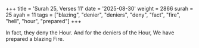 +++
title = 'Surah 25, Verses 11'
date = '2025-08-30'
weight = 2866
surah = 25
ayah = 11
tags = ["blazing", "denier", "deniers", "deny", "fact", "fire", "hell", "hour", "prepared"]
+++

In fact, they deny the Hour. And for the deniers of the Hour, We have prepared a blazing Fire.